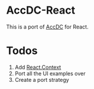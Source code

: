 ﻿# AccDC-React

This is a port of [AccDC](https://github.com/WhatSock/accdc) for React.

# Todos

1. Add [React.Context](https://reactjs.org/docs/context.html)
2. Port all the UI examples over
3. Create a port strategy
